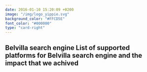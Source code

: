 ```yaml
---
date: 2016-01-10 15:20:09 +0200
image: "/img/logo_yippie.svg"
background_color: "#FFCD5E"
font_color: "#000000"
type: "card-right"
---
```

## **Belvilla search engine List of supported platforms for Belvilla search engine and the impact that we achived**
